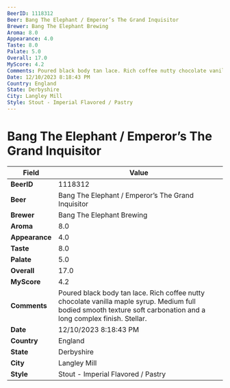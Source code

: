 ```yaml
---
BeerID: 1118312
Beer: Bang The Elephant / Emperor’s The Grand Inquisitor
Brewer: Bang The Elephant Brewing
Aroma: 8.0
Appearance: 4.0
Taste: 8.0
Palate: 5.0
Overall: 17.0
MyScore: 4.2
Comments: Poured black body tan lace. Rich coffee nutty chocolate vanilla maple syrup. Medium full bodied smooth texture soft carbonation and a long complex finish. Stellar.
Date: 12/10/2023 8:18:43 PM
Country: England
State: Derbyshire
City: Langley Mill
Style: Stout - Imperial Flavored / Pastry
---
```


# Bang The Elephant / Emperor’s The Grand Inquisitor

| Field         | Value |
|---------------|-------|
| **BeerID** | 1118312 |
| **Beer** | Bang The Elephant / Emperor’s The Grand Inquisitor |
| **Brewer** | Bang The Elephant Brewing |
| **Aroma** | 8.0 |
| **Appearance** | 4.0 |
| **Taste** | 8.0 |
| **Palate** | 5.0 |
| **Overall** | 17.0 |
| **MyScore** | 4.2 |
| **Comments** | Poured black body tan lace. Rich coffee nutty chocolate vanilla maple syrup. Medium full bodied smooth texture soft carbonation and a long complex finish. Stellar. |
| **Date** | 12/10/2023 8:18:43 PM |
| **Country** | England |
| **State** | Derbyshire |
| **City** | Langley Mill |
| **Style** | Stout - Imperial Flavored / Pastry |
